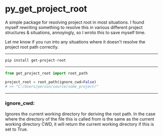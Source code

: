 # py_get_project_root

A simple package for resolving project root in most situations.
I found myself rewriting something to resolve this in various 
different project structures & situations, annoyingly, so I wroto
this to save myself time.

Let me know if you run into any situations where it doesn't resolve
the project root path correctly.

____

```
pip install get-project-root
```

____

```py
from get_project_root import root_path

project_root = root_path(ignore_cwd=False)
# >> "C:/Users/person/source/some_project/"

```

____

### ignore_cwd: 
  Ignores the current working directory for deriving the root path.
  In the case where the directory of the file this is called from is 
   the same as the current working directory CWD, it will return
   the current working directory if this is set to True.
